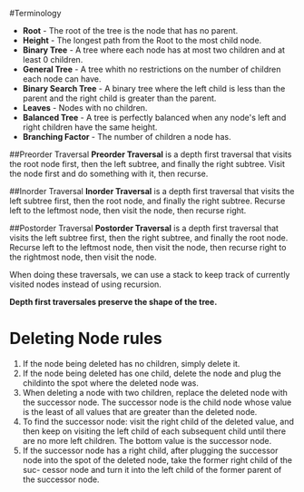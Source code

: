#Terminology

* **Root** - The root of the tree is the node that has no parent.
* **Height** - The longest path from the Root to the most child node.
* **Binary Tree** - A tree where each node has at most two children and at least 0 children.
* **General Tree** - A tree whith no restrictions on the number of children each node can have.
* **Binary Search Tree** - A binary tree where the left child is less than the parent and the right child is greater than the parent.
* **Leaves** - Nodes with no children.
* **Balanced Tree** - A tree is perfectly balanced when any node's left and right children have the same height.
* **Branching Factor** - The number of children a node has.

##Preorder Traversal
**Preorder Traversal** is a depth first traversal that visits the root node first, then the left subtree, and finally the right subtree. 
Visit the node first and do something with it, then recurse.

##Inorder Traversal
**Inorder Traversal** is a depth first traversal that visits the left subtree first, then the root node, and finally the right subtree.
Recurse left to the leftmost node, then visit the node, then recurse right.

##Postorder Traversal
**Postorder Traversal** is a depth first traversal that visits the left subtree first, then the right subtree, and finally the root node.
Recurse left to the leftmost node, then visit the node, then recurse right to the rightmost node, then visit the node.

When doing these traversals, we can use a stack to keep track of currently visited nodes instead of using recursion.

**Depth first traversales preserve the shape of the tree.**

# Deleting Node rules
1. If the node being deleted has no children, simply delete it.
2. If the node being deleted has one child, delete the node and plug the childinto the spot where the deleted node was.
3. When deleting a node with two children, replace the deleted node with the successor node. The successor node is the child node whose value is the least of all values that are greater than the deleted node.
4. To find the successor node: visit the right child of the deleted value, and then keep on visiting the left child of each subsequent child until there are no more left children. The bottom value is the successor node.
5. If the successor node has a right child, after plugging the successor node into the spot of the deleted node, take the former right child of the suc- cessor node and turn it into the left child of the former parent of the successor node.
